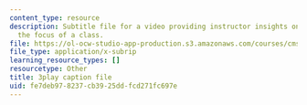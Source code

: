 ```yaml
---
content_type: resource
description: Subtitle file for a video providing instructor insights on clearly communicating
  the focus of a class.
file: https://ol-ocw-studio-app-production.s3.amazonaws.com/courses/cms-611j-creating-video-games-fall-2014/fe7deb978237cb3925ddfcd271fc697e_T0GdXZusbKI.srt
file_type: application/x-subrip
learning_resource_types: []
resourcetype: Other
title: 3play caption file
uid: fe7deb97-8237-cb39-25dd-fcd271fc697e
---
```

